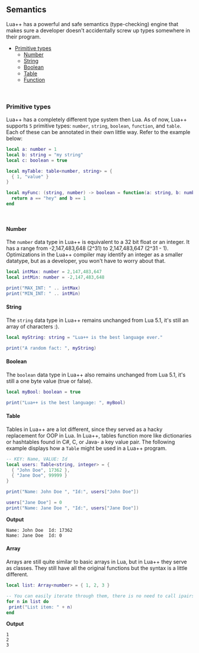 ## Semantics
Lua++ has a powerful and safe semantics (type-checking) engine that makes sure a developer doesn't accidentally screw up types somewhere in their program.

* [Primitive types](http://www.luaplusplus.org/semantics.html#primitive-types)
  * [Number](http://www.luaplusplus.org/semantics.html#number) 
  * [String](http://www.luaplusplus.org/semantics.html#string)
  * [Boolean](http://www.luaplusplus.org/semantics.html#boolean)
  * [Table](http://www.luaplusplus.org/semantics.html#table)
  * [Function](http://www.luaplusplus.org/semantics.html#function)

<br/>

### Primitive types
Lua++ has a completely different type system then Lua. As of now, Lua++ supports ```5``` primitive types: ```number```, ```string```, ```boolean```, ```function```, and ```table```. Each of these can be annotated in their own little way. Refer to the example below:
```lua
local a: number = 1
local b: string = "my string"
local c: boolean = true

local myTable: table<number, string> = { 
  { 1, "value" } 
}

local myFunc: (string, number) -> boolean = function(a: string, b: number) -> boolean
  return a == "hey" and b == 1
end
```

<br/>

#### Number
The ```number``` data type in Lua++ is equivalent to a 32 bit float or an integer. It has a range from -2,147,483,648 (2^31) to 2,147,483,647 (2^31 - 1). Optimizations in the Lua++ compiler may identify an integer as a smaller datatype, but as a developer, you won't have to worry about that.
```lua
local intMax: number = 2,147,483,647
local intMin: number = -2,147,483,648

print("MAX_INT: " .. intMax)
print("MIN_INT: " .. intMin)
```

#### String
The ```string``` data type in Lua++ remains unchanged from Lua 5.1, it's still an array of characters :).
```lua
local myString: string = "Lua++ is the best language ever."

print("A random fact: ", myString)
```

#### Boolean
The ```boolean``` data type in Lua++ also remains unchanged from Lua 5.1, it's still a one byte value (true or false).
```lua
local myBool: boolean = true

print("Lua++ is the best language: ", myBool)
```

#### Table
Tables in Lua++ are a lot different, since they served as a hacky replacement for OOP in Lua. In Lua++, tables function more like dictionaries or hashtables found in C#, C, or Java- a key value pair. The following example displays how a ```Table``` might be used in a Lua++ program.
```lua
-- KEY: Name, VALUE: Id
local users: Table<string, integer> = { 
  { "John Doe", 17362 },
  { "Jane Doe", 99999 }
}

print("Name: John Doe ", "Id:", users["John Doe"])

users["Jane Doe"] = 0
print("Name: Jane Doe ", "Id:", users["Jane Doe"])

```

**Output**
```
Name: John Doe  Id: 17362
Name: Jane Doe  Id: 0
```

#### Array
Arrays are still quite similar to basic arrays in Lua, but in Lua++ they serve as classes. They still have all the original functions but the syntax is a little different.
```lua
local list: Array<number> = { 1, 2, 3 }

-- You can easily iterate through them, there is no need to call ipairs/pairs
for n in list do
 print("List item: " + n)
end

```

**Output**
```
1
2
3
```

